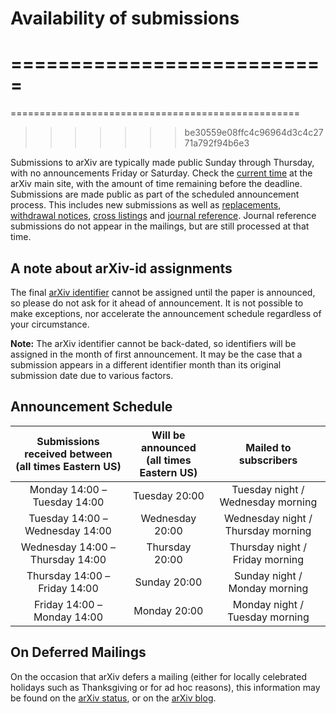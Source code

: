 # Availability of submissions
===========================
=======
==================================================
>>>>>>> be30559e08ffc4c96964d3c4c2771a792f94b6e3

Submissions to arXiv are typically made public Sunday through
Thursday, with no announcements Friday or Saturday. Check the [current
time](https://arxiv.org/localtime) at the arXiv main site, with the
amount of time remaining before the deadline. Submissions are made public as part of the scheduled announcement process. This includes new submissions as well as [replacements](/help/replace), [withdrawal notices](/help/withdraw), [cross listings](/help/cross) and [journal reference](/help/jref). Journal reference submissions do not appear in the mailings, but are still processed at that time. 

<a href="#id-before"></a>
A note about arXiv-id assignments
---------------------------------

The final [arXiv identifier](arxiv_identifier) cannot be assigned until the paper is announced, so please do not ask for it ahead of announcement. It is not possible to make exceptions, nor accelerate the announcement schedule regardless of your circumstance. 

**Note:** The arXiv identifier cannot be back-dated, so identifiers will be assigned in the month of first announcement. It may be the case that a submission appears in a different identifier month than its original submission date due to various factors.

Announcement Schedule
---------------------

| Submissions received between<br />(all times Eastern US) | Will be announced<br />(all times Eastern US) | Mailed to subscribers |
|:---:|:---:|:---:|
| Monday 14:00 &ndash; Tuesday 14:00 | Tuesday 20:00 | Tuesday night / Wednesday morning |
| Tuesday 14:00 &ndash; Wednesday 14:00 | Wednesday 20:00 | Wednesday night / Thursday morning | 
| Wednesday 14:00 &ndash; Thursday 14:00 | Thursday 20:00 | Thursday night / Friday morning |
| Thursday 14:00 &ndash; Friday 14:00 | Sunday 20:00 | Sunday night / Monday morning |
| Friday 14:00 &ndash; Monday 14:00 | Monday 20:00 | Monday night / Tuesday morning |

<a name="holiday"></a>
On Deferred Mailings
--------------------

On the occasion that arXiv defers a mailing (either for locally celebrated holidays such as Thanksgiving or for ad hoc reasons), this information may be found on the [arXiv status](https://status.arxiv.org), or on the [arXiv blog](https://blog.arxiv.org).  

